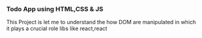 ### Todo App using HTML,CSS & JS 

This Project is let me to understand the how DOM are manipulated in which it plays a crucial role
libs like react,react 
